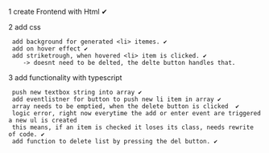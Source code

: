 1 create Frontend with Html  ✔

2 add css
    
     add background for generated <li> itemes. ✔ 
     add on hover effect ✔
     add striketrough, when hovered <li> item is clicked. ✔
        -> doesnt need to be delted, the delte button handles that.   

3 add functionality with typescript
     
     push new textbox string into array ✔ 
     add eventlistner for button to push new li item in array ✔    
     array needs to be emptied, when the delete button is clicked  ✔
     logic error, right now everytime the add or enter event are triggered a new ul is created
     this means, if an item is checked it loses its class, needs rewrite of code. ✔
     add function to delete list by pressing the del button. ✔